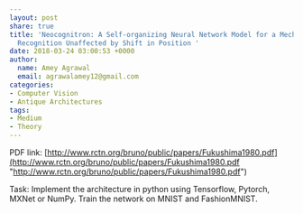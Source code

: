 ```yaml
---
layout: post
share: true
title: 'Neocognitron: A Self-organizing Neural Network Model for a Mechanism of Pattern
  Recognition Unaffected by Shift in Position '
date: 2018-03-24 03:00:53 +0000
author:
  name: Amey Agrawal
  email: agrawalamey12@gmail.com
categories:
- Computer Vision
- Antique Architectures
tags:
- Medium
- Theory
---
```

PDF link: [http://www.rctn.org/bruno/public/papers/Fukushima1980.pdf](http://www.rctn.org/bruno/public/papers/Fukushima1980.pdf "http://www.rctn.org/bruno/public/papers/Fukushima1980.pdf")

Task: Implement the architecture in python using Tensorflow, Pytorch, MXNet or NumPy. Train the network on MNIST and FashionMNIST.